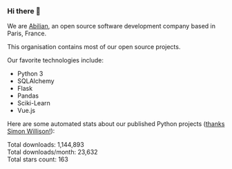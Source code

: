 ### Hi there 👋

We are [Abilian](https://abilian.com/), an open source software development company based in Paris, France.

This organisation contains most of our open source projects.

Our favorite technologies include:

- Python 3
- SQLAlchemy
- Flask
- Pandas
- Sciki-Learn
- Vue.js

Here are some automated stats about our published Python projects
([thanks Simon Willison!][sw-post]):

<!--marker-->
Total downloads: 1,144,893<br>
Total downloads/month: 23,632<br>
Total stars count: 163
<!--end-->

[sw-post]: https://simonwillison.net/2020/Jul/10/self-updating-profile-readme/